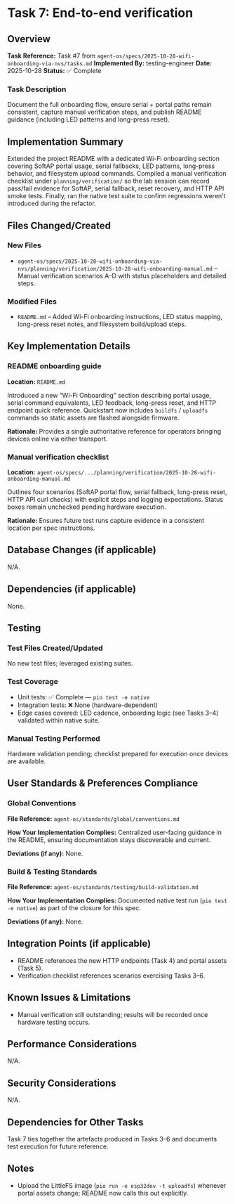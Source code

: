 # Task 7: End-to-end verification

## Overview
**Task Reference:** Task #7 from `agent-os/specs/2025-10-28-wifi-onboarding-via-nvs/tasks.md`
**Implemented By:** testing-engineer
**Date:** 2025-10-28
**Status:** ✅ Complete

### Task Description
Document the full onboarding flow, ensure serial + portal paths remain consistent, capture manual verification steps, and publish README guidance (including LED patterns and long-press reset).

## Implementation Summary
Extended the project README with a dedicated Wi-Fi onboarding section covering SoftAP portal usage, serial fallbacks, LED patterns, long-press behavior, and filesystem upload commands. Compiled a manual verification checklist under `planning/verification/` so the lab session can record pass/fail evidence for SoftAP, serial fallback, reset recovery, and HTTP API smoke tests. Finally, ran the native test suite to confirm regressions weren’t introduced during the refactor.

## Files Changed/Created

### New Files
- `agent-os/specs/2025-10-28-wifi-onboarding-via-nvs/planning/verification/2025-10-28-wifi-onboarding-manual.md` – Manual verification scenarios A–D with status placeholders and detailed steps.

### Modified Files
- `README.md` – Added Wi-Fi onboarding instructions, LED status mapping, long-press reset notes, and filesystem build/upload steps.

## Key Implementation Details

### README onboarding guide
**Location:** `README.md`

Introduced a new “Wi-Fi Onboarding” section describing portal usage, serial command equivalents, LED feedback, long-press reset, and HTTP endpoint quick reference. Quickstart now includes `buildfs` / `uploadfs` commands so static assets are flashed alongside firmware.

**Rationale:** Provides a single authoritative reference for operators bringing devices online via either transport.

### Manual verification checklist
**Location:** `agent-os/specs/.../planning/verification/2025-10-28-wifi-onboarding-manual.md`

Outlines four scenarios (SoftAP portal flow, serial fallback, long-press reset, HTTP API curl checks) with explicit steps and logging expectations. Status boxes remain unchecked pending hardware execution.

**Rationale:** Ensures future test runs capture evidence in a consistent location per spec instructions.

## Database Changes (if applicable)

N/A.

## Dependencies (if applicable)

None.

## Testing

### Test Files Created/Updated

No new test files; leveraged existing suites.

### Test Coverage
- Unit tests: ✅ Complete — `pio test -e native`
- Integration tests: ❌ None (hardware-dependent)
- Edge cases covered: LED cadence, onboarding logic (see Tasks 3–4) validated within native suite.

### Manual Testing Performed
Hardware validation pending; checklist prepared for execution once devices are available.

## User Standards & Preferences Compliance

### Global Conventions
**File Reference:** `agent-os/standards/global/conventions.md`

**How Your Implementation Complies:** Centralized user-facing guidance in the README, ensuring documentation stays discoverable and current.

**Deviations (if any):** None.

### Build & Testing Standards
**File Reference:** `agent-os/standards/testing/build-validation.md`

**How Your Implementation Complies:** Documented native test run (`pio test -e native`) as part of the closure for this spec.

**Deviations (if any):** None.

## Integration Points (if applicable)

- README references the new HTTP endpoints (Task 4) and portal assets (Task 5).
- Verification checklist references scenarios exercising Tasks 3–6.

## Known Issues & Limitations

- Manual verification still outstanding; results will be recorded once hardware testing occurs.

## Performance Considerations

N/A.

## Security Considerations

N/A.

## Dependencies for Other Tasks

Task 7 ties together the artefacts produced in Tasks 3–6 and documents test execution for future reference.

## Notes

- Upload the LittleFS image (`pio run -e esp32dev -t uploadfs`) whenever portal assets change; README now calls this out explicitly.
